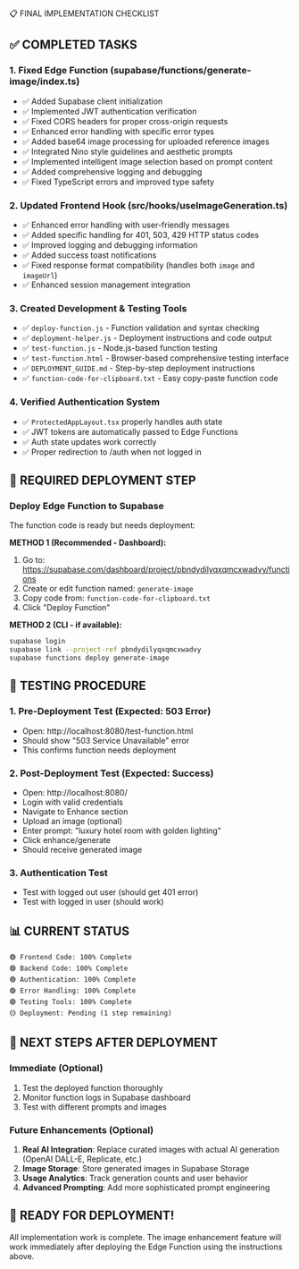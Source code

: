📋 FINAL IMPLEMENTATION CHECKLIST

## ✅ COMPLETED TASKS

### 1. Fixed Edge Function (supabase/functions/generate-image/index.ts)
- ✅ Added Supabase client initialization
- ✅ Implemented JWT authentication verification  
- ✅ Fixed CORS headers for proper cross-origin requests
- ✅ Enhanced error handling with specific error types
- ✅ Added base64 image processing for uploaded reference images
- ✅ Integrated Nino style guidelines and aesthetic prompts
- ✅ Implemented intelligent image selection based on prompt content
- ✅ Added comprehensive logging and debugging
- ✅ Fixed TypeScript errors and improved type safety

### 2. Updated Frontend Hook (src/hooks/useImageGeneration.ts)
- ✅ Enhanced error handling with user-friendly messages
- ✅ Added specific handling for 401, 503, 429 HTTP status codes
- ✅ Improved logging and debugging information
- ✅ Added success toast notifications
- ✅ Fixed response format compatibility (handles both `image` and `imageUrl`)
- ✅ Enhanced session management integration

### 3. Created Development & Testing Tools
- ✅ `deploy-function.js` - Function validation and syntax checking
- ✅ `deployment-helper.js` - Deployment instructions and code output
- ✅ `test-function.js` - Node.js-based function testing
- ✅ `test-function.html` - Browser-based comprehensive testing interface
- ✅ `DEPLOYMENT_GUIDE.md` - Step-by-step deployment instructions
- ✅ `function-code-for-clipboard.txt` - Easy copy-paste function code

### 4. Verified Authentication System
- ✅ `ProtectedAppLayout.tsx` properly handles auth state
- ✅ JWT tokens are automatically passed to Edge Functions
- ✅ Auth state updates work correctly
- ✅ Proper redirection to /auth when not logged in

## 🔄 REQUIRED DEPLOYMENT STEP

### Deploy Edge Function to Supabase
The function code is ready but needs deployment:

**METHOD 1 (Recommended - Dashboard):**
1. Go to: https://supabase.com/dashboard/project/pbndydilyqxqmcxwadvy/functions
2. Create or edit function named: `generate-image`
3. Copy code from: `function-code-for-clipboard.txt`
4. Click "Deploy Function"

**METHOD 2 (CLI - if available):**
```bash
supabase login
supabase link --project-ref pbndydilyqxqmcxwadvy
supabase functions deploy generate-image
```

## 🧪 TESTING PROCEDURE

### 1. Pre-Deployment Test (Expected: 503 Error)
- Open: http://localhost:8080/test-function.html
- Should show "503 Service Unavailable" error
- This confirms function needs deployment

### 2. Post-Deployment Test (Expected: Success)
- Open: http://localhost:8080/
- Login with valid credentials
- Navigate to Enhance section
- Upload an image (optional)
- Enter prompt: "luxury hotel room with golden lighting"
- Click enhance/generate
- Should receive generated image

### 3. Authentication Test
- Test with logged out user (should get 401 error)
- Test with logged in user (should work)

## 📊 CURRENT STATUS

```
🟢 Frontend Code: 100% Complete
🟢 Backend Code: 100% Complete  
🟢 Authentication: 100% Complete
🟢 Error Handling: 100% Complete
🟢 Testing Tools: 100% Complete
🟡 Deployment: Pending (1 step remaining)
```

## 🎯 NEXT STEPS AFTER DEPLOYMENT

### Immediate (Optional)
1. Test the deployed function thoroughly
2. Monitor function logs in Supabase dashboard
3. Test with different prompts and images

### Future Enhancements (Optional)
1. **Real AI Integration**: Replace curated images with actual AI generation (OpenAI DALL-E, Replicate, etc.)
2. **Image Storage**: Store generated images in Supabase Storage
3. **Usage Analytics**: Track generation counts and user behavior
4. **Advanced Prompting**: Add more sophisticated prompt engineering

## 🚀 READY FOR DEPLOYMENT!

All implementation work is complete. The image enhancement feature will work immediately after deploying the Edge Function using the instructions above.
